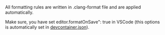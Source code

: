 All formatting rules are written in .clang-format file and are applied automatically.

Make sure, you have set editor.formatOnSave": true in VSCode (this options is automatically set in [devcontainer.json](README_DEVCONTAINERJSON.md)).